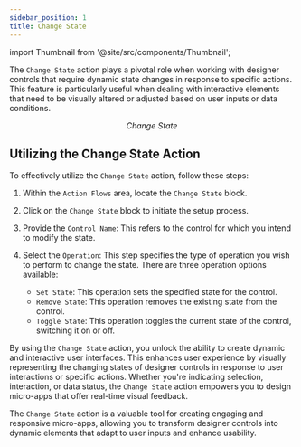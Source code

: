 ```yaml
---
sidebar_position: 1
title: Change State
---
```


import Thumbnail from '@site/src/components/Thumbnail';

The `Change State` action plays a pivotal role when working with designer controls that require dynamic state changes in response to specific actions. This feature is particularly useful when dealing with interactive elements that need to be visually altered or adjusted based on user inputs or data conditions.

<figure>
<Thumbnail src="/img/reference/actionflow-blocks/change-state/changestate.png" alt="Change State" />
<figcaption align='center'><i>Change State</i></figcaption>
</figure>

## Utilizing the Change State Action

To effectively utilize the `Change State` action, follow these steps:

1. Within the `Action Flows` area, locate the `Change State` block.

2. Click on the `Change State` block to initiate the setup process.

3. Provide the `Control Name`: This refers to the control for which you intend to modify the state.

4. Select the `Operation`: This step specifies the type of operation you wish to perform to change the state. There are three operation options available:
   - `Set State`: This operation sets the specified state for the control.
   - `Remove State`: This operation removes the existing state from the control.
   - `Toggle State`: This operation toggles the current state of the control, switching it on or off.


<figure>
<Thumbnail src="/img/reference/actionflow-blocks/change-state/field.png" alt="field" />
</figure>

By using the `Change State` action, you unlock the ability to create dynamic and interactive user interfaces. This enhances user experience by visually representing the changing states of designer controls in response to user interactions or specific actions. Whether you're indicating selection, interaction, or data status, the `Change State` action empowers you to design micro-apps that offer real-time visual feedback.

The `Change State` action is a valuable tool for creating engaging and responsive micro-apps, allowing you to transform designer controls into dynamic elements that adapt to user inputs and enhance usability.
